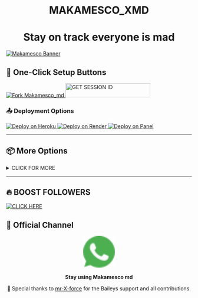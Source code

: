 <h1 align="center">MAKAMESCO_XMD</h1>
<h1 align="center">Stay on track everyone is mad</h1>

<a href="#"><img src="https://files.catbox.moe/sigghy.jpg" alt="Makamesco Banner"/></a>

## 🚀 One-Click Setup Buttons

<a href="https://github.com/mesh-matheka/Makamesco_md/fork" target="_blank">
  <img src="https://img.shields.io/badge/FORK%20REPOSITORY-purple?style=for-the-badge&logo=github" alt="Fork Makamesco_md" width="240">
</a>

<a href="https://pairmakamesco.onrender.com">
  <img title="GET SESSION ID" src="https://img.shields.io/badge/GET-SESSION ID HERE-green?style=for-the-badge&logo=kenya" width="230" height="38.45"/>
</a>

### 📤 Deployment Options

<!-- ✅ Heroku Deploy Button (Fixed) -->
<a href="https://heroku.com/deploy?template=https://github.com/mesh-matheka/Makamesco_md" target="_blank">
  <img src="https://img.shields.io/badge/DEPLOY%20TO%20HEROKU-purple?style=for-the-badge&logo=heroku&logoColor=white" alt="Deploy on Heroku" width="220">
</a>

<!-- ➕ Render Deploy Button (New) -->
<a href="https://render.com/deploy?repo=https://github.com/mesh-matheka/Makamesco_md" target="_blank">
  <img src="https://img.shields.io/badge/DEPLOY%20TO%20RENDER-blue?style=for-the-badge&logo=render&logoColor=white" alt="Deploy on Render" width="220">
</a>

<!-- Optional Panel Deployment -->
<a href="https://panel-ver.vercel.app/" target="_blank">
  <img src="https://img.shields.io/badge/DEPLOY%20ON%20PANEL-red?style=for-the-badge&logo=serverfault" alt="Deploy on Panel" width="220">
</a>

---

## 📦 More Options
<details>
<summary>CLICK FOR MORE</summary>

<a href="https://github.com/mesh-matheka/Makamesco_md/archive/refs/heads/main.zip">
  <img src="https://img.shields.io/badge/DOWNLOAD%20FILES-yellow" alt="Download Zip" width="150">
</a>

<a href="https://bot-hosting.net/?aff=1259151615210819614">
  <img src="https://img.shields.io/badge/SIGNUP%20&%20DEPLOY-gold" alt="Sign Up Hosting" width="150">
</a>

</details>

---

## 🔥 BOOST FOLLOWERS
<a href="https://Makamescodigitalsolutions.com" target="_blank">
  <img alt="CLICK HERE" src="https://img.shields.io/badge/VISIT%20TO%20MY%20WEBSITE-25D366?style=for-the-badge&logo=discord&logoColor=white" />
</a>

## 📣 Official Channel
<p align="center">
  <a href="https://whatsapp.com/channel/0029VbAEL9r5vKA7RCdnYG0S">
    <img alt="WhatsApp Channel" width="86px" src="https://raw.githubusercontent.com/PikaBotz/My_Personal_Space/main/Images/AnyaBot_pics/Anya_v2/Whatsapp.svg" />
  </a>
</p>

<p align="center"><b>Stay using Makamesco md</b></p>

<p align="center">
  🙏 Special thanks to <a href="https://github.com/mr-X-force" target="_blank">mr-X-force</a> for the Baileys support and all contributions.
</p>
